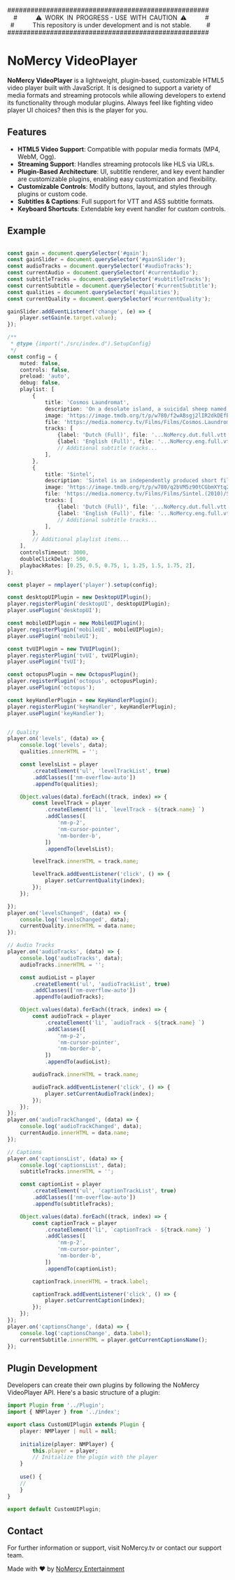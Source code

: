 


\####################################################  
  \#      ⚠️ WORK IN PROGRESS - USE WITH CAUTION ⚠️      #  
 \#      This repository is under development and is not stable.     #  
\####################################################

# NoMercy VideoPlayer

**NoMercy VideoPlayer** is a lightweight, plugin-based, customizable HTML5 video player built with JavaScript. It is designed to support a variety of media formats and streaming protocols while allowing developers to extend its functionality through modular plugins.
Always feel like fighting video player UI choices? then this is the player for you.

## Features

- **HTML5 Video Support**: Compatible with popular media formats (MP4, WebM, Ogg).
- **Streaming Support**: Handles streaming protocols like HLS via URLs.
- **Plugin-Based Architecture**: UI, subtitle renderer, and key event handler are customizable plugins, enabling easy customization and flexibility.
- **Customizable Controls**: Modify buttons, layout, and styles through plugins or custom code.
- **Subtitles & Captions**: Full support for VTT and ASS subtitle formats.
- **Keyboard Shortcuts**: Extendable key event handler for custom controls.

## Example

```typescript

const gain = document.querySelector('#gain');
const gainSlider = document.querySelector('#gainSlider');
const audioTracks = document.querySelector('#audioTracks');
const currentAudio = document.querySelector('#currentAudio');
const subtitleTracks = document.querySelector('#subtitleTracks');
const currentSubtitle = document.querySelector('#currentSubtitle');
const qualities = document.querySelector('#qualities');
const currentQuality = document.querySelector('#currentQuality');

gainSlider.addEventListener('change', (e) => {
    player.setGain(e.target.value);
});

/**
 * @type {import("./src/index.d").SetupConfig}
 */
const config = {
    muted: false,
    controls: false,
    preload: 'auto',
    debug: false,
    playlist: [
        {
            title: 'Cosmos Laundromat',
            description: 'On a desolate island, a suicidal sheep named Franck meets his fate…',
            image: 'https://image.tmdb.org/t/p/w780/f2wABsgj2lIR2dkDEfBZX8p4Iyk.jpg',
            file: 'https://media.nomercy.tv/Films/Films/Cosmos.Laundromat.(2015)/Cosmos.Laundromat.(2015).NoMercy.m3u8',
            tracks: [
                {label: 'Dutch (Full)', file: '...NoMercy.dut.full.vtt', language: 'dut', kind: 'subtitles'},
                {label: 'English (Full)', file: '...NoMercy.eng.full.vtt', language: 'eng', kind: 'subtitles'},
                // Additional subtitle tracks...
            ],
        },
        {
            title: 'Sintel',
            description: 'Sintel is an independently produced short film...',
            image: 'https://image.tmdb.org/t/p/w780/q2bVM5z90tCGbmXYtq2J38T5hSX.jpg',
            file: 'https://media.nomercy.tv/Films/Films/Sintel.(2010)/Sintel.(2010).NoMercy.m3u8',
            tracks: [
                {label: 'Dutch (Full)', file: '...NoMercy.dut.full.vtt', language: 'dut', kind: 'subtitles'},
                {label: 'English (Full)', file: '...NoMercy.eng.full.vtt', language: 'eng', kind: 'subtitles'},
                // Additional subtitle tracks...
            ],
        },
        // Additional playlist items...
    ],
    controlsTimeout: 3000,
    doubleClickDelay: 500,
    playbackRates: [0.25, 0.5, 0.75, 1, 1.25, 1.5, 1.75, 2],
};

const player = nmplayer('player').setup(config);

const desktopUIPlugin = new DesktopUIPlugin();
player.registerPlugin('desktopUI', desktopUIPlugin);
player.usePlugin('desktopUI');

const mobileUIPlugin = new MobileUIPlugin();
player.registerPlugin('mobileUI', mobileUIPlugin);
player.usePlugin('mobileUI');

const tvUIPlugin = new TVUIPlugin();
player.registerPlugin('tvUI', tvUIPlugin);
player.usePlugin('tvUI');

const octopusPlugin = new OctopusPlugin();
player.registerPlugin('octopus', octopusPlugin);
player.usePlugin('octopus');

const keyHandlerPlugin = new KeyHandlerPlugin();
player.registerPlugin('keyHandler', keyHandlerPlugin);
player.usePlugin('keyHandler');


// Quality
player.on('levels', (data) => {
    console.log('levels', data);
    qualities.innerHTML = '';

    const levelsList = player
        .createElement('ul', 'levelTrackList', true)
        .addClasses(['nm-overflow-auto'])
        .appendTo(qualities);

    Object.values(data).forEach((track, index) => {
        const levelTrack = player
            .createElement('li', `levelTrack - ${track.name} `)
            .addClasses([
                'nm-p-2',
                'nm-cursor-pointer',
                'nm-border-b',
            ])
            .appendTo(levelsList);

        levelTrack.innerHTML = track.name;

        levelTrack.addEventListener('click', () => {
            player.setCurrentQuality(index);
        });
    });

});
player.on('levelsChanged', (data) => {
    console.log('levelsChanged', data);
    currentQuality.innerHTML = data.name;
});

// Audio Tracks
player.on('audioTracks', (data) => {
    console.log('audioTracks', data);
    audioTracks.innerHTML = '';

    const audioList = player
        .createElement('ul', 'audioTrackList', true)
        .addClasses(['nm-overflow-auto'])
        .appendTo(audioTracks);

    Object.values(data).forEach((track, index) => {
        const audioTrack = player
            .createElement('li', `audioTrack - ${track.name} `)
            .addClasses([
                'nm-p-2',
                'nm-cursor-pointer',
                'nm-border-b',
            ])
            .appendTo(audioList);

        audioTrack.innerHTML = track.name;

        audioTrack.addEventListener('click', () => {
            player.setCurrentAudioTrack(index);
        });
    });
});
player.on('audioTrackChanged', (data) => {
    console.log('audioTrackChanged', data);
    currentAudio.innerHTML = data.name;
});

// Captions
player.on('captionsList', (data) => {
    console.log('captionsList', data);
    subtitleTracks.innerHTML = '';

    const captionList = player
        .createElement('ul', 'captionTrackList', true)
        .addClasses(['nm-overflow-auto'])
        .appendTo(subtitleTracks);

    Object.values(data).forEach((track, index) => {
        const captionTrack = player
            .createElement('li', `captionTrack - ${track.name} `)
            .addClasses([
                'nm-p-2',
                'nm-cursor-pointer',
                'nm-border-b',
            ])
            .appendTo(captionList);

        captionTrack.innerHTML = track.label;

        captionTrack.addEventListener('click', () => {
            player.setCurrentCaption(index);
        });
    });
});
player.on('captionsChange', (data) => {
    console.log('captionsChange', data.label);
    currentSubtitle.innerHTML = player.getCurrentCaptionsName();
});
```

## Plugin Development

Developers can create their own plugins by following the NoMercy VideoPlayer API. Here's a basic structure of a plugin:

```typescript
import Plugin from '../Plugin';
import { NMPlayer } from '../index';

export class CustomUIPlugin extends Plugin {
    player: NMPlayer | null = null;
    
    initialize(player: NMPlayer) {
        this.player = player;
        // Initialize the plugin with the player
    }
    
    use() {
    //
    }
}

export default CustomUIPlugin;
```

## Contact

For further information or support, visit NoMercy.tv or contact our support team.

Made with ❤️ by [NoMercy Entertainment](https://nomercy.tv)
